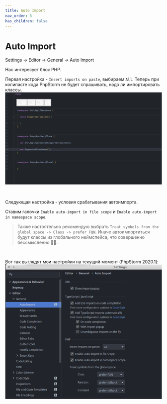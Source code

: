 ```yaml
---
title: Auto Import
nav_order: 5
has_children: false
---
```

# Auto Import
Settings -> Editor -> General -> Auto Import

Нас интересует блок PHP.

Первая настройка -  `Insert imports on paste`, выбираем `All`.
Теперь при копипасте кода PhpStorm не будет спрашивать, надо ли импортировать классы.
![Insert imports on paste "All" example](assets/InsertImportsOnPasteAll.gif)

<br/>

Следующая настройка - условия срабатывания автоимпорта.

Ставим галочки `Enable auto-import in file scope` и `Enable auto-import in namespace scope`.
> Также настоятельно рекомендую выбрать `Treat symbols from the global space -> Class -> prefer FQN`.
> Иначе автоимпортиться будут классы из глобального неймспейса, что совершенно бессмысленно :man_shrugging:.  

<br/>

Вот так выглядят мои настройки на текущий момент (PhpStorm 2020.1):
![Screenshot of my settings](assets/AutoImportSettings.png)
